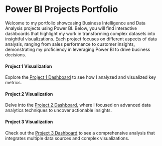 # Power BI Projects Portfolio

Welcome to my portfolio showcasing Business Intelligence and Data Analysis projects using Power BI. Below, you will find interactive dashboards that highlight my work in transforming complex datasets into insightful visualizations. Each project focuses on different aspects of data analysis, ranging from sales performance to customer insights, demonstrating my proficiency in leveraging Power BI to drive business decisions.

#### Project 1 Visualization

Explore the [Project 1 Dashboard](https://app.powerbi.com/view?r=eyJrIjoiNzhkODZlMGMtNGY0OS00YjY4LWI1OWItZjMxZjc4NmVjYWQyIiwidCI6IjZiNTE0YzI5LTIzOTEtNDgzMS1iNzc0LTg0ZjM1YzQ1YmYwMSIsImMiOjh9) to see how I analyzed and visualized key metrics.

#### Project 2 Visualization

Delve into the [Project 2 Dashboard](https://app.powerbi.com/view?r=eyJrIjoiNGZlYjFjZWItNTdiOS00NDAxLTg4OWQtODE3ZTQyYmZjYzdlIiwidCI6IjZiNTE0YzI5LTIzOTEtNDgzMS1iNzc0LTg0ZjM1YzQ1YmYwMSIsImMiOjh9), where I focused on advanced data analytics techniques to uncover actionable insights.

#### Project 3 Visualization

Check out the [Project 3 Dashboard](https://app.powerbi.com/view?r=eyJrIjoiYjFlMzg4YmYtYmI0OC00NDQ5LThkYmUtMTg5NzM2ZDIxMWY5IiwidCI6IjZiNTE0YzI5LTIzOTEtNDgzMS1iNzc0LTg0ZjM1YzQ1YmYwMSIsImMiOjh9) to see a comprehensive analysis that integrates multiple data sources and complex visualizations.
